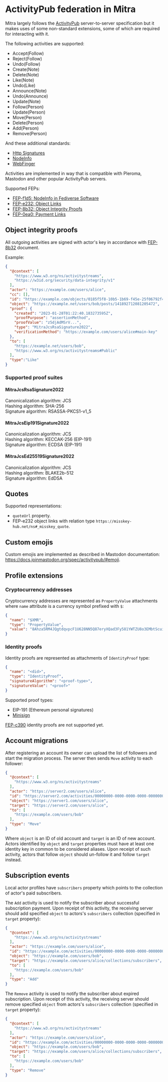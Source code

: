 # ActivityPub federation in Mitra

Mitra largely follows the [ActivityPub](https://www.w3.org/TR/activitypub/) server-to-server specification but it makes uses of some non-standard extensions, some of which are required for interacting with it.

The following activities are supported:

- Accept(Follow)
- Reject(Follow)
- Undo(Follow)
- Create(Note)
- Delete(Note)
- Like(Note)
- Undo(Like)
- Announce(Note)
- Undo(Announce)
- Update(Note)
- Follow(Person)
- Update(Person)
- Move(Person)
- Delete(Person)
- Add(Person)
- Remove(Person)

And these additional standards:

- [Http Signatures](https://datatracker.ietf.org/doc/html/draft-cavage-http-signatures)
- [NodeInfo](https://nodeinfo.diaspora.software/)
- [WebFinger](https://webfinger.net/)

Activities are implemented in way that is compatible with Pleroma, Mastodon and other popular ActivityPub servers.

Supported FEPs:

- [FEP-f1d5: NodeInfo in Fediverse Software](https://codeberg.org/fediverse/fep/src/branch/main/feps/fep-f1d5.md)
- [FEP-e232: Object Links](https://codeberg.org/fediverse/fep/src/branch/main/feps/fep-e232.md)
- [FEP-8b32: Object Integrity Proofs](https://codeberg.org/fediverse/fep/src/branch/main/feps/fep-8b32.md)
- [FEP-0ea0: Payment Links](https://codeberg.org/fediverse/fep/src/branch/main/feps/fep-0ea0.md)

## Object integrity proofs

All outgoing activities are signed with actor's key in accordance with [FEP-8b32](https://codeberg.org/fediverse/fep/src/branch/main/feps/fep-8b32.md) document.

Example:

```json
{
  "@context": [
    "https://www.w3.org/ns/activitystreams",
    "https://w3id.org/security/data-integrity/v1"
  ],
  "actor": "https://example.com/users/alice",
  "cc": [],
  "id": "https://example.com/objects/0185f5f8-10b5-1b69-f45e-25f06792f411",
  "object": "https://example.net/users/bob/posts/141892712081205472",
  "proof": {
    "created": "2023-01-28T01:22:40.183273595Z",
    "proofPurpose": "assertionMethod",
    "proofValue": "z5djAdMSrV...",
    "type": "MitraJcsRsaSignature2022",
    "verificationMethod": "https://example.com/users/alice#main-key"
  },
  "to": [
    "https://example.net/users/bob",
    "https://www.w3.org/ns/activitystreams#Public"
  ],
  "type":"Like"
}
```

### Supported proof suites

#### MitraJcsRsaSignature2022

Canonicalization algorithm: JCS  
Hashing algorithm: SHA-256  
Signature algorithm: RSASSA-PKCS1-v1_5

#### MitraJcsEip191Signature2022

Canonicalization algorithm: JCS  
Hashing algorithm: KECCAK-256 (EIP-191)  
Signature algorithm: ECDSA (EIP-191)

#### MitraJcsEd25519Signature2022

Canonicalization algorithm: JCS  
Hashing algorithm: BLAKE2b-512  
Signature algorithm: EdDSA

## Quotes

Supported representations:

- `quoteUrl` property.
- FEP-e232 object links with relation type `https://misskey-hub.net/ns#_misskey_quote`.

## Custom emojis

Custom emojis are implemented as described in Mastodon documentation: https://docs.joinmastodon.org/spec/activitypub/#emoji.

## Profile extensions

### Cryptocurrency addresses

Cryptocurrency addresses are represented as `PropertyValue` attachments where `name` attribute is a currency symbol prefixed with `$`:

```json
{
  "name": "$XMR",
  "type": "PropertyValue",
  "value": "8Ahza5RM4JQgtdqvpcF1U628NN5Q87eryXQad3Fy581YWTZU8o3EMbtScuioQZSkyNNEEE1Lkj2cSbG4VnVYCW5L1N4os5p"
}
```

### Identity proofs

Identity proofs are represented as attachments of `IdentityProof` type:

```json
{
  "name": "<did>",
  "type": "IdentityProof",
  "signatureAlgorithm": "<proof-type>",
  "signatureValue": "<proof>"
}
```

Supported proof types:

- EIP-191 (Ethereum personal signatures)
- [Minisign](https://jedisct1.github.io/minisign/)

[FEP-c390](https://codeberg.org/fediverse/fep/src/branch/main/feps/fep-c390.md) identity proofs are not supported yet.

## Account migrations

After registering an account its owner can upload the list of followers and start the migration process. The server then sends `Move` activity to each follower:

```json
{
  "@context": [
    "https://www.w3.org/ns/activitystreams"
  ],
  "actor": "https://server2.com/users/alice",
  "id": "https://server2.com/activities/00000000-0000-0000-0000-000000000001",
  "object": "https://server1.com/users/alice",
  "target": "https://server2.com/users/alice",
  "to": [
    "https://example.com/users/bob"
  ],
  "type": "Move"
}
```

Where `object` is an ID of old account and `target` is an ID of new account. Actors identified by `object` and `target` properties must have at least one identity key in common to be considered aliases. Upon receipt of such activity, actors that follow `object` should un-follow it and follow `target` instead.

## Subscription events

Local actor profiles have `subscribers` property which points to the collection of actor's paid subscribers.

The `Add` activity is used to notify the subscriber about successful subscription payment. Upon receipt of this activity, the receiving server should add specified `object` to actors's `subscribers` collection (specified in `target` property):

```json
{
  "@context": [
    "https://www.w3.org/ns/activitystreams"
  ],
  "actor": "https://example.com/users/alice",
  "id": "https://example.com/activities/00000000-0000-0000-0000-000000000001",
  "object": "https://example.com/users/bob",
  "target": "https://example.com/users/alice/collections/subscribers",
  "to": [
    "https://example.com/users/bob"
  ],
  "type": "Add"
}
```

The `Remove` activity is used to notify the subscriber about expired subscription. Upon receipt of this activity, the receiving server should remove specified `object` from actors's `subscribers` collection (specified in `target` property):

```json
{
  "@context": [
    "https://www.w3.org/ns/activitystreams"
  ],
  "actor": "https://example.com/users/alice",
  "id": "https://example.com/activities/00000000-0000-0000-0000-000000000002",
  "object": "https://example.com/users/bob",
  "target": "https://example.com/users/alice/collections/subscribers",
  "to": [
    "https://example.com/users/bob"
  ],
  "type": "Remove"
}
```

